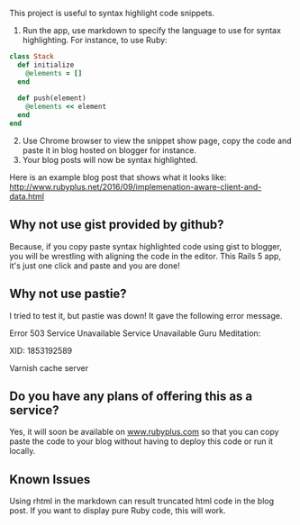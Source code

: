 This project is useful to syntax highlight code snippets. 

1. Run the app, use markdown to specify the language to use for syntax highlighting. For instance, to use Ruby:

```ruby
class Stack
  def initialize
    @elements = []
  end
  
  def push(element)
    @elements << element
  end  
end
```

2. Use Chrome browser to view the snippet show page, copy the code and paste it in blog hosted on blogger for instance.
3. Your blog posts will now be syntax highlighted. 

Here is an example blog post that shows what it looks like: http://www.rubyplus.net/2016/09/implemenation-aware-client-and-data.html

## Why not use gist provided by github?

Because, if you copy paste syntax highlighted code using gist to blogger, you will be wrestling with aligning the code in the editor. This Rails 5 app, it's just one click and paste and you are done!

## Why not use pastie?

I tried to test it, but pastie was down! It gave the following error message.

Error 503 Service Unavailable
Service Unavailable
Guru Meditation:

XID: 1853192589

Varnish cache server

## Do you have any plans of offering this as a service?

Yes, it will soon be available on www.rubyplus.com so that you can copy paste the code to your blog without having to deploy this code or run it locally.

## Known Issues

Using rhtml in the markdown can result truncated html code in the blog post. If you want to display pure Ruby code, this will work.